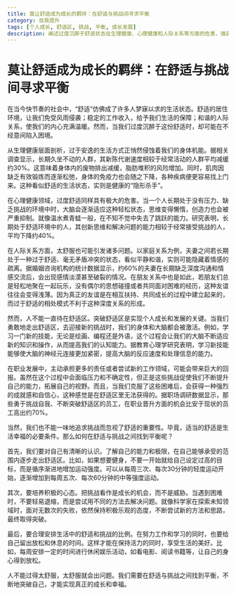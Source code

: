 ```yaml
---
title: 莫让舒适成为成长的羁绊：在舒适与挑战间寻求平衡
category: 自我提升
tags: [个人成长, 舒适区, 挑战, 平衡, 成长发展]
description: 阐述过度沉醉于舒适状态在生理健康、心理健康和人际关系等方面的危害，强调突破舒适区对个人成长发展的重要性，并提供在舒适与挑战间找到平衡的方法。
---
```

# 莫让舒适成为成长的羁绊：在舒适与挑战间寻求平衡
在当今快节奏的社会中，“舒适”仿佛成了许多人梦寐以求的生活状态。舒适的居住环境，让我们免受风雨侵袭；稳定的工作收入，给予我们生活的保障；和谐的人际关系，使我们的内心充满温暖。然而，当我们过度沉醉于这份舒适时，却可能在不经意间陷入困境。

从生理健康层面剖析，过于安逸的生活方式正悄然侵蚀着我们的身体机能。据相关调查显示，长期久坐不动的人群，其新陈代谢速度相较于经常活动的人群平均减缓约30%。这意味着身体内的废物排出减缓，脂肪堆积的风险增加。同时，肌肉因缺乏有效锻炼而逐渐松弛，身体的免疫力也会随之下降，各种疾病便更容易找上门来。这种看似舒适的生活状态，实则是健康的“隐形杀手”。

在心理健康领域，过度舒适同样具有极大的危害。当一个人长期处于没有压力、缺乏挑战的环境中时，大脑会逐渐适应这种轻松状态，思维变得懒惰，创造力也会被严重抑制。就像温水煮青蛙一般，在不知不觉中失去了跳跃的能力。研究表明，长期处于舒适环境中的人，其创新思维和解决问题的能力相较于经常接受挑战的人，平均下降约40%。

在人际关系方面，太舒服也可能引发诸多问题。以家庭关系为例，夫妻之间若长期处于一种过于舒适、毫无矛盾冲突的状态，看似平静和谐，实则可能隐藏着情感的疏离。据婚姻咨询机构的统计数据显示，约60%的夫妻在长期缺乏深度沟通和情感交流后，会出现感情淡漠甚至破裂的情况。在朋友关系中也是如此，若朋友们总是轻松地聚在一起玩乐，没有偶尔的思想碰撞或者共同面对困难的经历，这种友谊往往会变得浅薄。因为真正的友谊是在相互扶持、共同成长的过程中建立起来的，而过于舒适的相处模式不利于这种深度关系的形成。

然而，人不能一直待在舒适区。突破舒适区是实现个人成长和发展的关键。当我们勇敢地走出舒适区，去迎接新的挑战时，我们的身体和大脑都会被激活。例如，学习一门新的技能，无论是绘画、编程还是外语，这个过程会让我们的大脑不断适应新的知识和操作，从而提高我们的认知能力。据教育心理学研究表明，学习新技能能够使大脑的神经元连接更加紧密，提高大脑的反应速度和处理信息的能力。

在职业发展中，主动承担更多的责任或者尝试新的工作领域，可能会带来巨大的回报。虽然在这个过程中会面临压力和不确定性，但正是这些挑战促使我们不断提升自己的能力，拓展自己的视野。而且，当我们克服了这些困难后，会获得一种强烈的成就感和自信心，这种感觉是在舒适区里无法获得的。据职场调研数据显示，那些勇于挑战自我、不断突破舒适区的员工，在职业晋升方面的机会比安于现状的员工高出约70%。

当然，我们也不能一味地追求挑战而忽视了舒适的重要性。毕竟，适当的舒适是生活幸福的必要条件。那么如何在舒适与挑战之间找到平衡呢？

首先，我们要对自己有清晰的认识。了解自己的能力和极限，在自己能够承受的范围内逐步走出舒适区。比如，如果想要健身，不要一开始就给自己设定过高的目标，而是循序渐进地增加运动强度。可以从每周三次、每次30分钟的轻度运动开始，逐渐增加到每周五次、每次60分钟的中等强度运动。

其次，要培养积极的心态。把挑战看作是成长的机会，而不是威胁。当遇到困难时，不要轻易退缩，而是尝试用不同的方法去解决问题。就像科学家在探索未知领域时，面对无数次的失败，依然保持积极乐观的态度，不断尝试新的方法和思路，最终取得突破。

最后，要合理安排生活中的舒适和挑战的比例。在努力工作和学习的同时，也要给自己留出放松和休息的时间。这样才能在保持活力的同时，享受生活的美好。比如，每周安排一定的时间进行休闲娱乐活动，如看电影、阅读书籍等，让自己的身心得到放松。

人不能过得太舒服，太舒服就会出问题。我们需要在舒适与挑战之间找到平衡，不断地突破自己，才能实现真正的成长和幸福。